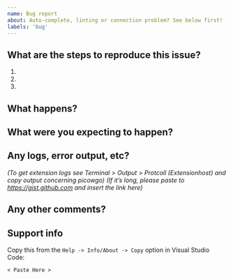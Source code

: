 ```yaml
---
name: Bug report
about: Auto-complete, linting or connection problem? See below first!
labels: 'bug'
---
```


## What are the steps to reproduce this issue?
1.
2.
3.

## What happens?


## What were you expecting to happen?


## Any logs, error output, etc?
*(To get extension logs see Terminal > Output > Protcoll (Extensionhost) and copy output concerning picowgo)*
*(If it’s long, please paste to https://gist.github.com and insert the link here)*


## Any other comments?


## Support info

Copy this from the `Help -> Info/About -> Copy` option in Visual Studio Code:

```
< Paste Here >
```

